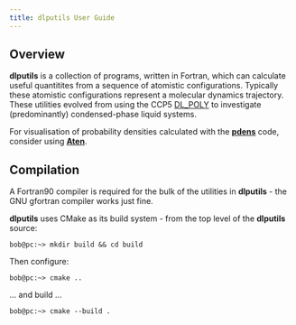 ```yaml
---
title: dlputils User Guide
---
```


## Overview

**dlputils** is a collection of programs, written in Fortran, which can calculate useful quantitites from a sequence of atomistic configurations. Typically these atomistic configurations represent a molecular dynamics trajectory. These utilities evolved from using the CCP5 [DL_POLY](http://www.scd.stfc.ac.uk/SCD/44516.aspx) to investigate (predominantly) condensed-phase liquid systems.

For visualisation of probability densities calculated with the [**pdens**](/dlputils/docs/utilities/pdens) code, consider using [**Aten**](/aten).

## Compilation

A Fortran90 compiler is required for the bulk of the utilities in **dlputils** - the GNU gfortran compiler works just fine.

**dlputils** uses CMake as its build system - from the top level of the **dlputils** source:

```
bob@pc:~> mkdir build && cd build
```

Then configure:

```
bob@pc:~> cmake ..
```

... and build ...

```
bob@pc:~> cmake --build .
```
